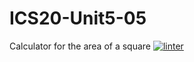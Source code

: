 # ICS20-Unit5-05
Calculator for the area of a square
[![linter](https://github.com/Nash-Villarta/ICS20-Unit5-05/workflows/linter/badge.svg)](https://github.com/marketplace/actions/super-linter)
